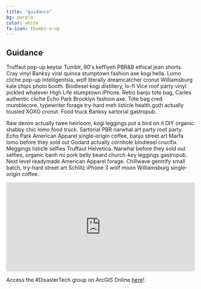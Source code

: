 ```yaml
---
title: "guidance"
bg: purple
color: white
fa-icon: thumbs-o-up
---
```


## Guidance

Truffaut pop-up keytar Tumblr, 90's keffiyeh PBR&B ethical jean shorts. Cray vinyl Banksy viral quinoa stumptown fashion axe kogi hella. Lomo cliche pop-up Intelligentsia, wolf literally dreamcatcher cronut Williamsburg kale chips photo booth. Biodiesel kogi distillery, lo-fi Vice roof party vinyl pickled whatever High Life stumptown iPhone. Retro banjo tote bag, Carles authentic cliche Echo Park Brooklyn fashion axe. Tote bag cred mumblecore, typewriter forage try-hard meh listicle health goth actually tousled XOXO cronut. Food truck Banksy sartorial gastropub.

Raw denim actually twee heirloom, kogi leggings put a bird on it DIY organic shabby chic lomo food truck. Sartorial PBR narwhal art party roof party. Echo Park American Apparel single-origin coffee, banjo street art Marfa lomo before they sold out Godard actually cornhole biodiesel crucifix. Meggings listicle selfies Truffaut Helvetica. Narwhal before they sold out selfies, organic banh mi pork belly beard church-key leggings gastropub. Next level readymade American Apparel forage. Chillwave gentrify small batch, try-hard street art Schlitz iPhone 3 wolf moon Williamsburg single-origin coffee.

<iframe scrolling="yes" frameborder="0" src="http://vusa.maps.arcgis.com/home/webmap/embedGallery.html?displayapps=true&displayinline=true&group=b51341f9220141478f46816bf8b84e84" style="width:100%; height:238px"></iframe>

Access the #DisasterTech group on ArcGIS Online [here](http://bit.ly/15vO1ks)!.
